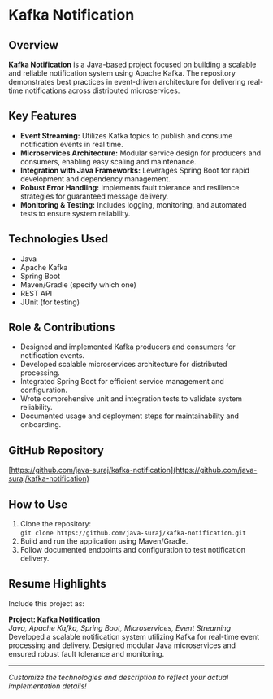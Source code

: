 # Kafka Notification

## Overview
**Kafka Notification** is a Java-based project focused on building a scalable and reliable notification system using Apache Kafka. The repository demonstrates best practices in event-driven architecture for delivering real-time notifications across distributed microservices.

## Key Features
- **Event Streaming:** Utilizes Kafka topics to publish and consume notification events in real time.
- **Microservices Architecture:** Modular service design for producers and consumers, enabling easy scaling and maintenance.
- **Integration with Java Frameworks:** Leverages Spring Boot for rapid development and dependency management.
- **Robust Error Handling:** Implements fault tolerance and resilience strategies for guaranteed message delivery.
- **Monitoring & Testing:** Includes logging, monitoring, and automated tests to ensure system reliability.

## Technologies Used
- Java
- Apache Kafka
- Spring Boot
- Maven/Gradle (specify which one)
- REST API
- JUnit (for testing)

## Role & Contributions
- Designed and implemented Kafka producers and consumers for notification events.
- Developed scalable microservices architecture for distributed processing.
- Integrated Spring Boot for efficient service management and configuration.
- Wrote comprehensive unit and integration tests to validate system reliability.
- Documented usage and deployment steps for maintainability and onboarding.

## GitHub Repository
[https://github.com/java-suraj/kafka-notification](https://github.com/java-suraj/kafka-notification)

## How to Use
1. Clone the repository:  
   `git clone https://github.com/java-suraj/kafka-notification.git`
2. Build and run the application using Maven/Gradle.
3. Follow documented endpoints and configuration to test notification delivery.

## Resume Highlights
Include this project as:

**Project: Kafka Notification**  
*Java, Apache Kafka, Spring Boot, Microservices, Event Streaming*  
Developed a scalable notification system utilizing Kafka for real-time event processing and delivery. Designed modular Java microservices and ensured robust fault tolerance and monitoring.

---

*Customize the technologies and description to reflect your actual implementation details!*